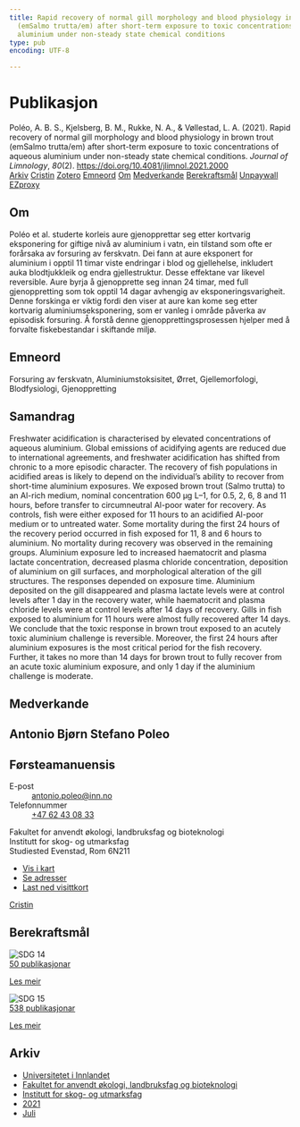 ```yaml
---
title: Rapid recovery of normal gill morphology and blood physiology in brown trout
  (emSalmo trutta/em) after short-term exposure to toxic concentrations of aqueous
  aluminium under non-steady state chemical conditions
type: pub
encoding: UTF-8

---
```

<h1>Publikasjon</h1>
<article id="csl-bib-container-6EALNTHC" class="csl-bib-container">
  <div class="csl-bib-body"> <div class="csl-entry">Poléo, A. B. S., Kjelsberg, B. M., Rukke, N. A., &#38; Vøllestad, L. A. (2021). Rapid recovery of normal gill morphology and blood physiology in brown trout (emSalmo trutta/em) after short-term exposure to toxic concentrations of aqueous aluminium under non-steady state chemical conditions. <i>Journal of Limnology</i>, <i>80</i>(2). <a href="https://doi.org/10.4081/jlimnol.2021.2000">https://doi.org/10.4081/jlimnol.2021.2000</a></div> </div>
  <div class="csl-bib-buttons">
    <a href="#taxonomy-article-6EALNTHC" alt="archive" class="csl-bib-button">Arkiv</a>
    <a href="https://app.cristin.no/results/show.jsf?id=1921519" alt="Cristin" class="csl-bib-button">Cristin</a>
    <a href="http://zotero.org/groups/5881554/items/6EALNTHC" alt="Zotero" class="csl-bib-button">Zotero</a>
    <a href="#keywords-article-6EALNTHC" alt="keywords" class="csl-bib-button">Emneord</a>
    <a href="#about-article-6EALNTHC" alt="about_pub" class="csl-bib-button">Om</a>
    <a href="#contributors-article-6EALNTHC" alt="contributors" class="csl-bib-button">Medverkande</a>
    <a href="#sdg-article-6EALNTHC" alt="sdg" class="csl-bib-button">Berekraftsmål</a>
    <a href="https://jlimnol.it/index.php/jlimnol/article/download/jlimnol.2021.2000/1661" alt="Unpaywall" class="csl-bib-button">Unpaywall</a>
    <a href="https://jlimnol.it/index.php/jlimnol/article/download/jlimnol.2021.2000/1661" alt="EZproxy" class="csl-bib-button">EZproxy</a>
  </div>
  <div id="csl-bib-meta-container-6EALNTHC"></div>
</article>
<div id="csl-bib-meta-6EALNTHC" class="csl-bib-meta">
  <article id="about-article-6EALNTHC" class="about_pub-article">
    <h1>Om</h1>
    Poléo et al. studerte korleis aure gjenopprettar seg etter kortvarig eksponering for giftige nivå av aluminium i vatn, ein tilstand som ofte er forårsaka av forsuring av ferskvatn. Dei fann at aure eksponert for aluminium i opptil 11 timar viste endringar i blod og gjellehelse, inkludert auka blodtjukkleik og endra gjellestruktur. Desse effektane var likevel reversible. Aure byrja å gjenopprette seg innan 24 timar, med full gjenoppretting som tok opptil 14 dagar avhengig av eksponeringsvarigheit. Denne forskinga er viktig fordi den viser at aure kan kome seg etter kortvarig aluminiumseksponering, som er vanleg i område påverka av episodisk forsuring. Å forstå denne gjenopprettingsprosessen hjelper med å forvalte fiskebestandar i skiftande miljø.
  </article>
  <article id="keywords-article-6EALNTHC" class="keywords-article">
    <h1>Emneord</h1>
    Forsuring av ferskvatn, Aluminiumstoksisitet, Ørret, Gjellemorfologi, Blodfysiologi, Gjenoppretting
  </article>
  <article id="abstract-article-6EALNTHC" class="abstract-article">
    <h1>Samandrag</h1>
    Freshwater acidification is characterised by elevated concentrations of aqueous aluminium. Global emissions of acidifying agents are reduced due to international agreements, and freshwater acidification has shifted from chronic to a more episodic character. The recovery of fish populations in acidified areas is likely to depend on the individual’s ability to recover from short-time aluminium exposures. We exposed brown trout (Salmo trutta) to an Al-rich medium, nominal concentration 600 µg L–1, for 0.5, 2, 6, 8 and 11 hours, before transfer to circumneutral Al-poor water for recovery. As controls, fish were either exposed for 11 hours to an acidified Al-poor medium or to untreated water. Some mortality during the first 24 hours of the recovery period occurred in fish exposed for 11, 8 and 6 hours to aluminium. No mortality during recovery was observed in the remaining groups. Aluminium exposure led to increased haematocrit and plasma lactate concentration, decreased plasma chloride concentration, deposition of aluminium on gill surfaces, and morphological alteration of the gill structures. The responses depended on exposure time. Aluminium deposited on the gill disappeared and plasma lactate levels were at control levels after 1 day in the recovery water, while haematocrit and plasma chloride levels were at control levels after 14 days of recovery. Gills in fish exposed to aluminium for 11 hours were almost fully recovered after 14 days. We conclude that the toxic response in brown trout exposed to an acutely toxic aluminium challenge is reversible. Moreover, the first 24 hours after aluminium exposures is the most critical period for the fish recovery. Further, it takes no more than 14 days for brown trout to fully recover from an acute toxic aluminium exposure, and only 1 day if the aluminium challenge is moderate.
  </article>
  <article id="contributors-article-6EALNTHC" class="contributors-article">
    <h1>Medverkande</h1>
    <div class="personas"> <div class="vrtx-hinn-person-card"> <div class="photo"> <i class="lar la-user-circle missing-person"></i> </div> <div class="info"> <hgroup><h1>Antonio Bjørn Stefano Poleo</h1> <h2>Førsteamanuensis</h2> </hgroup><dl> <dt>E-post</dt> <dd> <a href="mailto:antonio.poleo@inn.no">antonio.poleo@inn.no</a> </dd> <dt>Telefonnummer</dt> <dd><a href="tel:+4762430833"> +47 62 43 08 33 </a></dd> </dl> <p> Fakultet for anvendt økologi, landbruksfag og bioteknologi<br> Institutt for skog- og utmarksfag<br> Studiested Evenstad, Rom 6N211 </p> <ul class="vrtx-hinn-links"> <li><a href="https://www.google.com/maps?q=61.42516,11.07813">Vis i kart</a></li> <li><a href="https://www.inn.no/finn-en-ansatt/antonio-poleo.html#vrtx-hinn-addresses">Se adresser</a></li> <li><a href="https://www.inn.no/finn-en-ansatt/antonio-poleo.html?vrtx=vcf">Last ned visittkort</a></li> </ul> </div> </div> <a href="https://app.cristin.no/persons/show.jsf?id=22191" alt="Cristin URL" class="personas-cristin">Cristin</a> </div>
  </article>
  <article id="sdg-article-6EALNTHC" class="sdg-article">
    <h1>Berekraftsmål</h1>
    <div class="sdg-container"><div id="sdg14" class="sdg">
        <img src="{{< params subfolder >}}images/sdg/sdg14_nn.png" class="image" alt="SDG 14">
        <div class="sdg-overlay">
          <a href="{{< params subfolder >}}nn/archive/?sdg=14#archive" class="sdg-publication-count"><span>50</span> publikasjonar</a>
          <p><a href="https://fn.no/om-fn/fns-baerekraftsmaal/livet-i-havet?lang=nno-NO" class="sdg-read-more">Les meir</a></p>
        </div>
      </div> <div id="sdg15" class="sdg">
        <img src="{{< params subfolder >}}images/sdg/sdg15_nn.png" class="image" alt="SDG 15">
        <div class="sdg-overlay">
          <a href="{{< params subfolder >}}nn/archive/?sdg=15#archive" class="sdg-publication-count"><span>538</span> publikasjonar</a>
          <p><a href="https://fn.no/om-fn/fns-baerekraftsmaal/livet-paa-land?lang=nno-NO" class="sdg-read-more">Les meir</a></p>
        </div>
      </div></div>
  </article>
  <article id="taxonomy-article-6EALNTHC" class="taxonomy-article">
    <h1>Arkiv</h1>
    <ul>
      <li><a href="{{< params subfolder >}}nn/archive/?key=3DCRN523">Universitetet i Innlandet</a></li>
      <li><a href="{{< params subfolder >}}nn/archive/?key=T77LXH6D">Fakultet for anvendt økologi, landbruksfag og bioteknologi</a></li>
      <li><a href="{{< params subfolder >}}nn/archive/?key=7TRARPE3">Institutt for skog- og utmarksfag</a></li>
      <li><a href="{{< params subfolder >}}nn/archive/?key=5LT6Q2XL">2021</a></li>
      <li><a href="{{< params subfolder >}}nn/archive/?key=3BIKDGX3">Juli</a></li>
    </ul>
  </article>
</div>
